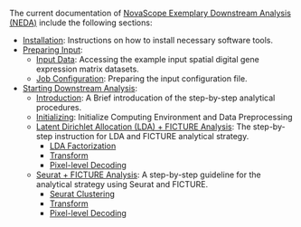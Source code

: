 The current documentation of [NovaScope Exemplary Downstream Analysis (NEDA)](../../index.md) 
include the following sections:

* [Installation](../installation/installation.md): Instructions on how to install necessary software tools.
* [Preparing Input](../prep_input/access_data.md):
    * [Input Data](../prep_input/access_data.md): Accessing the example input spatial digital gene expression matrix datasets.
    * [Job Configuration](../prep_input/job_config.md): Preparing the input configuration file.
* [Starting Downstream Analysis](../analysis/intro.md):
    * [Introduction](../analysis/intro.md): A Brief introducation of the step-by-step analytical procedures.
    * [Initializing](../analysis/step1-preprocess.md): Initialize Computing Environment and Data Preprocessing
    * [Latent Dirichlet Allocation (LDA) + FICTURE Analysis](../LDA/step2a-LDA.md): The step-by-step instruction for LDA and FICTURE analytical strategy.
        * [LDA Factorization](../LDA/step2a-LDA.md)
        * [Transform](../analysis/LDA/step3-transform.md)
        * [Pixel-level Decoding](../analysis/LDA/step4-decode.md)
    * [Seurat + FICTURE Analysis](../analysis/Seurat/step1-preprocess.md): A step-by-step guideline for the analytical strategy using Seurat and FICTURE.
        * [Seurat Clustering](../analysis/Seurat/step2b-seurat.md)
        * [Transform](../analysis/Seurat/step3-transform.md)
        * [Pixel-level Decoding](../analysis/Seurat/step4-decode.md)